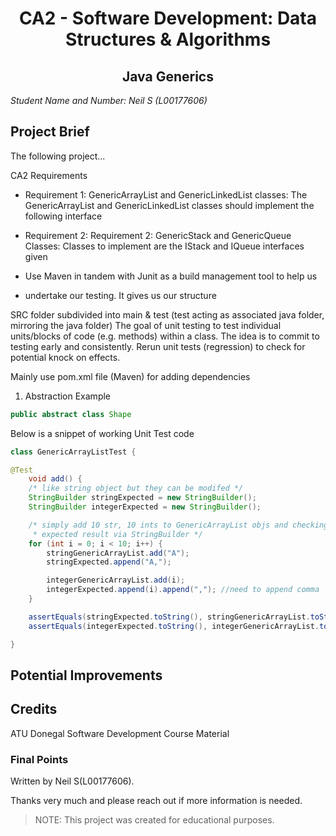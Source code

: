 <h1 align="center">CA2 - Software Development: Data Structures & Algorithms  </h1>

<h2 align="center">Java Generics</h2>

*Student Name and Number: Neil S (L00177606)*

## **Project Brief**

The following project...

CA2 Requirements 

* Requirement 1: GenericArrayList and GenericLinkedList classes:
The GenericArrayList and GenericLinkedList classes
should implement the following interface 
* Requirement 2: Requirement 2: GenericStack and GenericQueue Classes:
Classes to implement are the IStack and IQueue interfaces given

* Use Maven in tandem with Junit as a build management tool to help us 
* undertake our testing. It gives us our structure

SRC folder subdivided into main & test (test acting as associated java folder, mirroring the java folder)
The goal of unit testing to test individual units/blocks of code (e.g. methods) within a class.
The idea is to commit to testing early and consistently. Rerun unit tests (regression) to check for potential knock on effects.

Mainly use pom.xml file (Maven) for adding dependencies 

1. Abstraction Example
```java
public abstract class Shape
```

Below is a snippet of working Unit Test code
```java
class GenericArrayListTest { 

@Test
    void add() {
    /* like string object but they can be modifed */
    StringBuilder stringExpected = new StringBuilder();
    StringBuilder integerExpected = new StringBuilder();

    /* simply add 10 str, 10 ints to GenericArrayList objs and checking against
     * expected result via StringBuilder */
    for (int i = 0; i < 10; i++) {
        stringGenericArrayList.add("A");
        stringExpected.append("A,");

        integerGenericArrayList.add(i);
        integerExpected.append(i).append(","); //need to append comma
    }

    assertEquals(stringExpected.toString(), stringGenericArrayList.toString());
    assertEquals(integerExpected.toString(), integerGenericArrayList.toString());

}
```


## Potential Improvements


## Credits
ATU Donegal Software Development Course Material

### Final Points

Written by Neil S(L00177606).

Thanks very much and please reach out if more information is needed.

> NOTE: This project was created for educational purposes.
